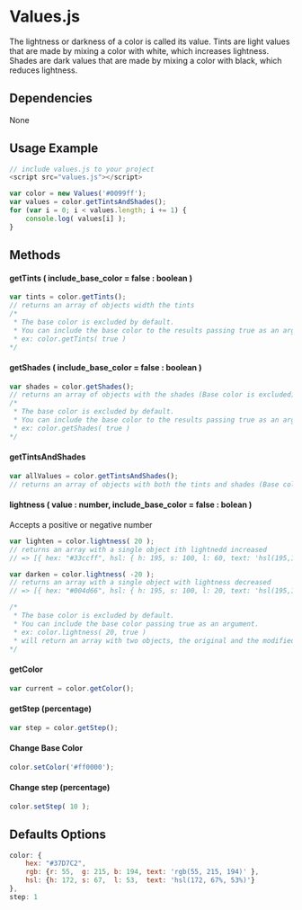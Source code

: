 # Values.js

The lightness or darkness of a color is called its value.
Tints are light values that are made by mixing a color with white, which increases lightness.
Shades are dark values that are made by mixing a color with black, which reduces lightness.

## Dependencies
None

## Usage Example
```js
// include values.js to your project
<script src="values.js"></script>
```

```js
var color = new Values('#0099ff');
var values = color.getTintsAndShades();
for (var i = 0; i < values.length; i += 1) {
    console.log( values[i] );
}
```

## Methods

#### getTints ( include_base_color = false : boolean )
```js
var tints = color.getTints();
// returns an array of objects width the tints
/*
 * The base color is excluded by default.
 * You can include the base color to the results passing true as an argument.
 * ex: color.getTints( true )
*/
```

#### getShades ( include_base_color = false : boolean )
```js
var shades = color.getShades();
// returns an array of objects with the shades (Base color is excluded)
/*
 * The base color is excluded by default.
 * You can include the base color to the results passing true as an argument.
 * ex: color.getShades( true )
*/
```

#### getTintsAndShades
```js
var allValues = color.getTintsAndShades();
// returns an array of objects with both the tints and shades (Base color always included)
```

#### lightness ( value : number, include_base_color = false : bolean )
Accepts a positive or negative number
```js
var lighten = color.lightness( 20 );
// returns an array with a single object ith lightnedd increased
// => [{ hex: "#33ccff", hsl: { h: 195, s: 100, l: 60, text: 'hsl(195,100%,60%)' }, rgb: { r: 51, b: 255, g: 204, text: 'rgb(51,255,204)' }]

var darken = color.lightness( -20 );
// returns an array with a single object with lightness decreased
// => [{ hex: "#004d66", hsl: { h: 195, s: 100, l: 20, text: 'hsl(195,100%,20%)' }, rgb: { r: 0, b: 102, g: 77, text: 'rgb(0,102,77)' }]

/*
 * The base color is excluded by default.
 * You can include the base color passing true as an argument.
 * ex: color.lightness( 20, true )
 * will return an array with two objects, the original and the modified.
*/
```

#### getColor
```js
var current = color.getColor();
```

#### getStep (percentage)
```js
var step = color.getStep();
```

#### Change Base Color
```js
color.setColor('#ff0000');
```

#### Change step (percentage)
```js
color.setStep( 10 );
```

## Defaults Options
```js
color: {
    hex: "#37D7C2",
    rgb: {r: 55,  g: 215, b: 194, text: 'rgb(55, 215, 194)' },
    hsl: {h: 172, s: 67,  l: 53,  text: 'hsl(172, 67%, 53%)'}
},
step: 1
```
